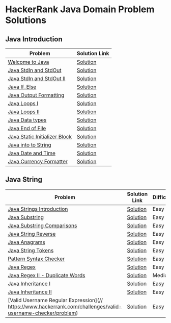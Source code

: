 # HackerRank Java Domain Problem Solutions

## Java Introduction
| Problem | Solution Link |
|---------|---------------| 
| [Welcome to Java](https://www.hackerrank.com/challenges/welcome-to-java/problem) | [Solution](https://github.com/anishLearnsToCode/hackerrank-java/blob/master/src/WelcomeToJava.java) |
| [Java StdIn and StdOut](https://www.hackerrank.com/challenges/java-stdin-and-stdout-1/problem) | [Solution](https://github.com/anishLearnsToCode/hackerrank-java/blob/master/src/JavaStdInAndStdOutI.java) |
| [Java StdIn and StdOut II](https://www.hackerrank.com/challenges/java-stdin-and-stdout-2/problem) | [Solution](https://github.com/anishLearnsToCode/hackerrank-java/blob/master/src/JavaStdInAndStdOutII.java) |
| [Java If_Else](https://www.hackerrank.com/challenges/java-if-else/problem) | [Solution](https://github.com/anishLearnsToCode/hackerrank-java/blob/master/src/JavaIfElse.java) |
| [Java Output Formatting](https://www.hackerrank.com/challenges/java-output-formatting/problem) | [Solution](https://github.com/anishLearnsToCode/hackerrank-java/blob/master/src/JavaOutputFormatting.java) |
| [Java Loops I](https://www.hackerrank.com/challenges/java-loops-i/problem) | [Solution](https://github.com/anishLearnsToCode/hackerrank-java/blob/master/src/JavaLoopsI.java) |
| [Java Loops II](https://www.hackerrank.com/challenges/java-loops/problem) | [Solution](https://github.com/anishLearnsToCode/hackerrank-java/blob/master/src/JavaLoopsII.java) |
| [Java Data types](https://www.hackerrank.com/challenges/java-datatypes/problem) | [Solution](https://github.com/anishLearnsToCode/hackerrank-java/blob/master/src/JavaDatatypes.java) |
| [Java End of File](https://www.hackerrank.com/challenges/java-end-of-file/problem) | [Solution](https://github.com/anishLearnsToCode/hackerrank-java/blob/master/src/JavaEndOfFile.java) |
| [Java Static Initializer Block](https://www.hackerrank.com/challenges/java-static-initializer-block/problem) | [Solution](https://github.com/anishLearnsToCode/hackerrank-java/blob/master/src/JavaStaticInitializerBlock.java) |
| [Java into to String](https://www.hackerrank.com/challenges/java-int-to-string/problem) | [Solution](https://github.com/anishLearnsToCode/hackerrank-java/blob/master/src/JavaIntToString.java) |
| [Java Date and Time](https://www.hackerrank.com/challenges/java-date-and-time/problem) | [Solution](https://github.com/anishLearnsToCode/hackerrank-java/blob/master/src/JavaDateAndTime.java) |
| [Java Currency Formatter](https://www.hackerrank.com/challenges/java-currency-formatter/problem) | [Solution](https://github.com/anishLearnsToCode/hackerrank-java/blob/master/src/JavaCurrencyFormatter.java) |



## Java String
| Problem | Solution Link | Difficulty |
|---------|---------------|------------|
| [Java Strings Introduction](https://www.hackerrank.com/challenges/java-strings-introduction/problem) | [Solution](https://github.com/anishLearnsToCode/hackerrank-java/blob/master/src/JavaStringsIntroduction.java) | Easy |
| [Java Substring](https://www.hackerrank.com/challenges/java-substring/problem) | [Solution](https://github.com/anishLearnsToCode/hackerrank-java/blob/master/src/JavaSubstring.java) | Easy |
| [Java Substring Comparisons](https://www.hackerrank.com/challenges/java-string-compare/problem) | [Solution](https://github.com/anishLearnsToCode/hackerrank-java/blob/master/src/JavaSubstringComparison.java) | Easy |
| [Java String Reverse](https://www.hackerrank.com/challenges/java-string-reverse/problem) | [Solution](https://github.com/anishLearnsToCode/hackerrank-java/blob/master/src/JavaStringReverse.java) | Easy |
| [Java Anagrams](https://www.hackerrank.com/challenges/java-anagrams/problem) | [Solution](https://github.com/anishLearnsToCode/hackerrank-java/blob/master/src/JavaAnagrams.java) | Easy |
| [Java String Tokens](https://www.hackerrank.com/challenges/java-string-tokens/problem) | [Solution](https://github.com/anishLearnsToCode/hackerrank-java/blob/master/src/JavaStringTokens.java) | Easy |
| [Pattern Syntax Checker](https://www.hackerrank.com/challenges/pattern-syntax-checker/problem) | [Solution](https://github.com/anishLearnsToCode/hackerrank-java/blob/master/src/PatternSyntaxChecker.java) | Easy |
| [Java Regex](https://www.hackerrank.com/challenges/java-regex/problem) | [Solution](https://github.com/anishLearnsToCode/hackerrank-java/blob/master/src/JavaRegex.java) | Easy |
| [Java Regex II - Duplicate Words](https://www.hackerrank.com/challenges/duplicate-word/problem) | [Solution](https://github.com/anishLearnsToCode/hackerrank-java/blob/master/src/JavaRegexIIDuplicateWords.java) | Medium |
| [Java Inheritance I](https://www.hackerrank.com/challenges/java-inheritance-1/problem) | [Solution](https://github.com/anishLearnsToCode/hackerrank-java/blob/master/src/JavaInheritanceI.java) | Easy |
| [Java Inheritance II](https://www.hackerrank.com/challenges/java-inheritance-2/problem) | [Solution](https://github.com/anishLearnsToCode/hackerrank-java/blob/master/src/JavaInheritenceII.java) | Easy |
| [Valid Username Regular Expression](// https://www.hackerrank.com/challenges/valid-username-checker/problem) | [Solution]() | Easy |
